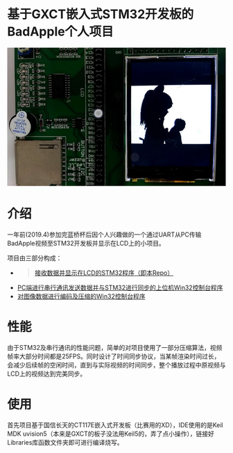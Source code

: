 <h1>基于GXCT嵌入式STM32开发板的BadApple个人项目</h1>

![IMG](./img.png)

# 介绍

一年前(2019.4)参加完蓝桥杯后因个人兴趣做的一个通过UART从PC传输BadApple视频至STM32开发板并显示在LCD上的小项目。

项目由三部分构成：

- > [接收数据并显示在LCD的STM32程序（即本Repo）](https://github.com/ChnTamap/BadAppleUART_STM32)
- [PC端进行串行通讯发送数据并与STM32进行同步的上位机Win32控制台程序](https://github.com/ChnTamap/BadApple_UART_Serial)
- [对图像数据进行编码及压缩的Win32控制台程序](https://github.com/ChnTamap/BadApple_UART_BuildData)

# 性能

由于STM32及串行通讯的性能问题，简单的对项目使用了一部分压缩算法，视频帧率大部分时间都是25FPS。同时设计了时间同步协议，当某帧渲染时间过长，会减少后续帧的空闲时间，直到与实际视频的时间同步，整个播放过程中原视频与LCD上的视频达到完美同步。

# 使用

首先项目基于国信长天的CT117E嵌入式开发板（比赛用的XD），IDE使用的是Keil MDK uvision5（本来是GXCT的板子没法用Keil5的，弄了点小操作），链接好Libraries库函数文件夹即可进行编译烧写。

